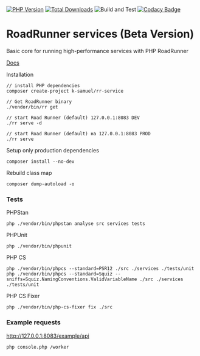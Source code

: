 [![PHP Version](https://img.shields.io/badge/php-7.4%2B-blue.svg)](https://packagist.org/packages/k-samuel/rr-service)
[![Total Downloads](https://img.shields.io/packagist/dt/k-samuel/rr-service.svg?style=flat-square)](https://packagist.org/packages/k-samuel/rr-service)
![Build and Test](https://github.com/k-samuel/rr-service/workflows/Build%20and%20Test/badge.svg?branch=main&event=push)
[![Codacy Badge](https://app.codacy.com/project/badge/Grade/c92b0ab94f6f4fc8ae233372e9f4d351)](https://www.codacy.com/gh/k-samuel/rr-service/dashboard?utm_source=github.com&amp;utm_medium=referral&amp;utm_content=k-samuel/rr-service&amp;utm_campaign=Badge_Grade)

RoadRunner services (Beta Version)
====

Basic core for running high-performance services with PHP RoadRunner

[Docs](docs/index.md)

Installation
```` 
// install PHP dependencies
composer create-project k-samuel/rr-service

// Get RoadRunner binary
./vendor/bin/rr get

// start Road Runner (default) 127.0.0.1:8083 DEV
./rr serve -d    

// start Road Runner (default) на 127.0.0.1:8083 PROD
./rr serve   

````

Setup only production dependencies
```
composer install --no-dev
```

Rebuild class map
```
composer dump-autoload -o
```

### Tests

PHPStan
```
php ./vendor/bin/phpstan analyse src services tests
```

PHPUnit
```
php ./vendor/bin/phpunit
```

PHP CS
```
php ./vendor/bin/phpcs --standard=PSR12 ./src ./services ./tests/unit
php ./vendor/bin/phpcs --standard=Squiz --sniffs=Squiz.NamingConventions.ValidVariableName ./src ./services ./tests/unit
```

PHP CS Fixer
```
php ./vendor/bin/php-cs-fixer fix ./src
```

### Example requests

http://127.0.0.1:8083/example/api
```
php console.php /worker
```